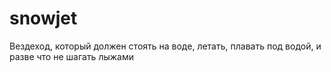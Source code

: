 # snowjet
Вездеход, который должен стоять на воде, летать, плавать под водой, и разве что не шагать лыжами
